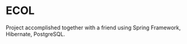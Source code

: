 ECOL
====

Project accomplished together with a friend using Spring Framework, Hibernate, PostgreSQL.
